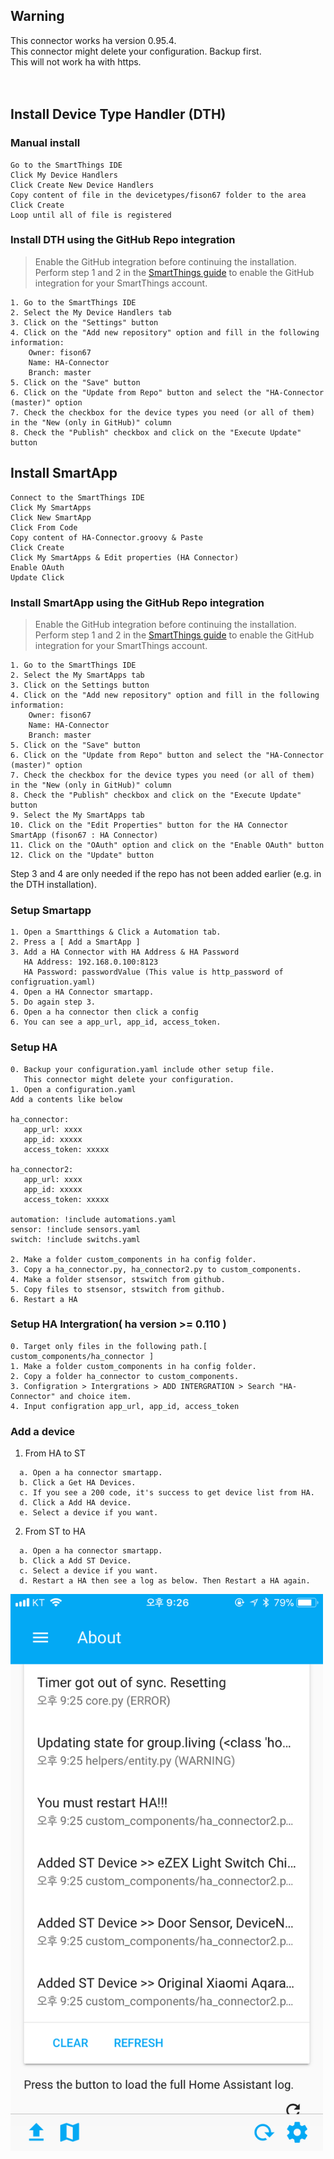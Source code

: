 ## Warning
This connector works ha version 0.95.4.<br/>
This connector might delete your configuration. Backup first.<br/>
This will not work ha with https.<br/>
<br/><br/>

## Install Device Type Handler (DTH)

### Manual install
```
Go to the SmartThings IDE
Click My Device Handlers
Click Create New Device Handlers
Copy content of file in the devicetypes/fison67 folder to the area
Click Create
Loop until all of file is registered
```

### Install DTH using the GitHub Repo integration
> Enable the GitHub integration before continuing the installation. Perform step 1 and 2 in the [SmartThings guide](https://docs.smartthings.com/en/latest/tools-and-ide/github-integration.html#step-1-enable-github-integration) to enable the GitHub integration for your SmartThings account.

```
1. Go to the SmartThings IDE
2. Select the My Device Handlers tab
3. Click on the "Settings" button
4. Click on the "Add new repository" option and fill in the following information:
    Owner: fison67
    Name: HA-Connector
    Branch: master
5. Click on the "Save" button
6. Click on the "Update from Repo" button and select the "HA-Connector (master)" option
7. Check the checkbox for the device types you need (or all of them) in the "New (only in GitHub)" column
8. Check the "Publish" checkbox and click on the "Execute Update" button
```

## Install SmartApp
```
Connect to the SmartThings IDE
Click My SmartApps
Click New SmartApp
Click From Code
Copy content of HA-Connector.groovy & Paste
Click Create
Click My SmartApps & Edit properties (HA Connector)
Enable OAuth
Update Click
```

### Install SmartApp using the GitHub Repo integration
> Enable the GitHub integration before continuing the installation. Perform step 1 and 2 in the [SmartThings guide](https://docs.smartthings.com/en/latest/tools-and-ide/github-integration.html#step-1-enable-github-integration) to enable the GitHub integration for your SmartThings account.

```
1. Go to the SmartThings IDE
2. Select the My SmartApps tab
3. Click on the Settings button
4. Click on the "Add new repository" option and fill in the following information:
    Owner: fison67
    Name: HA-Connector
    Branch: master
5. Click on the "Save" button
6. Click on the "Update from Repo" button and select the "HA-Connector (master)" option
7. Check the checkbox for the device types you need (or all of them) in the "New (only in GitHub)" column
8. Check the "Publish" checkbox and click on the "Execute Update" button
9. Select the My SmartApps tab
10. Click on the "Edit Properties" button for the HA Connector SmartApp (fison67 : HA Connector)
11. Click on the "OAuth" option and click on the "Enable OAuth" button
12. Click on the "Update" button
```
Step 3 and 4 are only needed if the repo has not been added earlier (e.g. in the DTH installation).

### Setup Smartapp
```
1. Open a Smartthings & Click a Automation tab.
2. Press a [ Add a SmartApp ]
3. Add a HA Connector with HA Address & HA Password
   HA Address: 192.168.0.100:8123
   HA Password: passwordValue (This value is http_password of configruation.yaml)
4. Open a HA Connector smartapp.
5. Do again step 3.
6. Open a ha connector then click a config
6. You can see a app_url, app_id, access_token.
```


### Setup HA
```
0. Backup your configuration.yaml include other setup file.
   This connector might delete your configuration.
1. Open a configuration.yaml
Add a contents like below

ha_connector:
   app_url: xxxx
   app_id: xxxxx
   access_token: xxxxx
   
ha_connector2:
   app_url: xxxx
   app_id: xxxxx
   access_token: xxxxx

automation: !include automations.yaml
sensor: !include sensors.yaml
switch: !include switchs.yaml

2. Make a folder custom_components in ha config folder.
3. Copy a ha_connector.py, ha_connector2.py to custom_components.
4. Make a folder stsensor, stswitch from github.
5. Copy files to stsensor, stswitch from github.
6. Restart a HA
```

### Setup HA Intergration( ha version >= 0.110 )
```
0. Target only files in the following path.[ custom_components/ha_connector ]
1. Make a folder custom_components in ha config folder.
2. Copy a folder ha_connector to custom_components.
3. Configration > Intergrations > ADD INTERGRATION > Search "HA-Connector" and choice item.
4. Input configration app_url, app_id, access_token
```

### Add a device
1. From HA to ST
```
  a. Open a ha connector smartapp.
  b. Click a Get HA Devices.
  c. If you see a 200 code, it's success to get device list from HA.
  d. Click a Add HA device.
  e. Select a device if you want.
```

2. From ST to HA
```
  a. Open a ha connector smartapp.
  b. Click a Add ST Device.
  c. Select a device if you want.
  d. Restart a HA then see a log as below. Then Restart a HA again.
```
<img src="./icons/ha-1.png" title="" width="500px"/>


